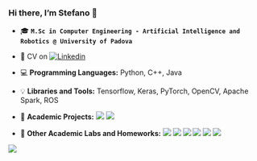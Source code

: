 ### Hi there, I’m Stefano 👋

- :mortar_board: **`M.Sc in Computer Engineering - Artificial Intelligence and Robotics @ University of Padova`**
 
- :briefcase: CV on [![Linkedin](https://img.shields.io/badge/-LinkedIn-blue?style=flat&logo=Linkedin&logoColor=white)](https://www.linkedin.com/in/stefano-binotto/)
 
- :computer: **Programming Languages:** Python, C++, Java
 
- :bulb: **Libraries and Tools:** Tensorflow, Keras, PyTorch, OpenCV, Apache Spark, ROS

- :floppy_disk: **Academic Projects:** [![](https://img.shields.io/badge/Natural%20Language%20Processing-green)](https://github.com/stefanobinotto/Natural-Language-Processing-NLP.git)
[![](https://img.shields.io/badge/Computer%20Vision-orange)](https://github.com/stefanobinotto/Computer-Vision.git) 

- :floppy_disk: **Other Academic Labs and Homeworks:** [![](https://img.shields.io/badge/Big%20Data%20Processing-green)](https://github.com/stefanobinotto/Big-Data-Computing.git)
[![](https://img.shields.io/badge/Reinforcement%20Learning-orange)](https://github.com/stefanobinotto/Reinforcement-Learning.git)
[![](https://img.shields.io/badge/Deep%20Learning-red)](https://github.com/stefanobinotto/Deep-Learning.git)
[![](https://img.shields.io/badge/Artificial%20Intelligence-blue)](https://github.com/stefanobinotto/pneumonia-xray-detection.git)
[![](https://img.shields.io/badge/Software%20Engineering-yellow)](https://github.com/stefanobinotto/Ingegneria-del-Software.git)
[![](https://img.shields.io/badge/Machine%20Learning-purple)](https://github.com/stefanobinotto/Machine-Learning.git)

![](https://komarev.com/ghpvc/?username=stefanobinotto)

<!--
- 🧠 **Personal Projects:**                DA AGGIUNGERE
  📚
  🚀
  💻 

![stefanobinotto's github stats](https://github-readme-stats.vercel.app/api?username=stefanobinotto&show_icons=true]&hide=["contribs","prs"]) 

**stefanobinotto/stefanobinotto** is a ✨ _special_ ✨ repository because its `README.md` (this file) appears on your GitHub profile.

Here are some ideas to get you started:

- 🔭 I’m currently working on ...
- 🌱 I’m currently learning ...
- 👯 I’m looking to collaborate on ...
- 🤔 I’m looking for help with ...
- 💬 Ask me about ...
- 📫 How to reach me: ...
- 😄 Pronouns: ...
- ⚡ Fun fact: ...
-->
